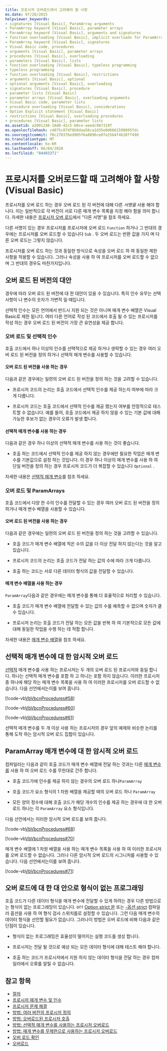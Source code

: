 ```yaml
---
title: 프로시저 오버로드에서 고려해야 할 사항
ms.date: 07/20/2015
helpviewer_keywords:
- signatures [Visual Basic], ParamArray arguments
- ParamArray keyword [Visual Basic], parameter arrays
- ParamArray keyword [Visual Basic], arguments and signatures
- function overloading [Visual Basic], implicit overloads for ParamArray
- ParamArray keyword [Visual Basic], signatures
- Visual Basic code, procedures
- arguments [Visual Basic], parameter arrays
- procedures [Visual Basic], overloading
- parameters [Visual Basic], lists
- function overloading [Visual Basic], typeless programming
- typeless programming
- function overloading [Visual Basic], restrictions
- arguments [Visual Basic], optional
- optional arguments [Visual Basic], overloading
- signatures [Visual Basic], procedure
- parameter lists [Visual Basic]
- parameter arrays [Visual Basic], overloading arguments
- Visual Basic code, parameter lists
- procedure overloading [Visual Basic], considerations
- Option Explicit statement [Visual Basic]
- restrictions [Visual Basic], overloading procedures
- procedures [Visual Basic], parameter lists
ms.assetid: a2001248-10d0-42c5-b0ce-eeedc987319f
ms.openlocfilehash: c4075c87df8b9daa56ca1d35e0d6661598895fdc
ms.sourcegitcommit: f8c270376ed905f6a8896ce0fe25b4f4b38ff498
ms.translationtype: MT
ms.contentlocale: ko-KR
ms.lasthandoff: 06/04/2020
ms.locfileid: "84403371"
---
```

# <a name="considerations-in-overloading-procedures-visual-basic"></a>프로시저를 오버로드할 때 고려해야 할 사항(Visual Basic)
프로시저를 오버 로드 하는 경우 오버 로드 된 각 버전에 대해 다른 *서명을* 사용 해야 합니다. 이는 일반적으로 각 버전이 서로 다른 매개 변수 목록을 지정 해야 함을 의미 합니다. 자세한 내용은 [프로시저 오버 로드](./procedure-overloading.md)에서 "다른 서명"을 참조 하세요.  
  
 다른 서명이 있는 경우 프로시저를 프로시저에 오버 로드 `Function` 하거나 그 반대의 경우에는 프로시저를 오버 로드할 수 있습니다 `Sub` . 두 오버 로드는 반환 값을 가지 며 다른 오버 로드는 그렇지 않습니다.  
  
 프로시저를 오버 로드 하는 것과 동일한 방식으로 속성을 오버 로드 하 여 동일한 제한 사항을 적용할 수 있습니다. 그러나 속성을 사용 하 여 프로시저를 오버 로드할 수 없으며 그 반대의 경우도 마찬가지입니다.  
  
## <a name="alternatives-to-overloaded-versions"></a>오버 로드 된 버전의 대안  
 경우에 따라 오버 로드 된 버전에 대 한 대안이 있을 수 있습니다. 특히 인수 유무는 선택 사항이 나 변수의 숫자가 가변적 일 때입니다.  
  
 선택적 인수는 모든 언어에서 반드시 지원 되는 것은 아니며 매개 변수 배열은 Visual Basic로 제한 됩니다. 여러 다른 언어로 작성 된 코드에서 호출 될 수 있는 프로시저를 작성 하는 경우 오버 로드 된 버전이 가장 큰 유연성을 제공 합니다.  
  
### <a name="overloads-and-optional-arguments"></a>오버 로드 및 선택적 인수  
 호출 코드에서 하나 이상의 인수를 선택적으로 제공 하거나 생략할 수 있는 경우 여러 오버 로드 된 버전을 정의 하거나 선택적 매개 변수를 사용할 수 있습니다.  
  
#### <a name="when-to-use-overloaded-versions"></a>오버 로드 된 버전을 사용 하는 경우  
 다음과 같은 경우에는 일련의 오버 로드 된 버전을 정의 하는 것을 고려할 수 있습니다.  
  
- 프로시저 코드의 논리는 호출 코드에서 선택적 인수를 제공 하는지 여부에 따라 크게 다릅니다.  
  
- 프로시저 코드는 호출 코드에서 선택적 인수를 제공 했는지 여부를 안정적으로 테스트할 수 없습니다. 예를 들어, 호출 코드에서 제공 하지 않을 수 있는 기본 값에 대해 가능한 후보가 없는 경우이 오류가 발생 합니다.  
  
#### <a name="when-to-use-optional-parameters"></a>선택적 매개 변수를 사용 하는 경우  
 다음과 같은 경우 하나 이상의 선택적 매개 변수를 사용 하는 것이 좋습니다.  
  
- 호출 하는 코드에서 선택적 인수를 제공 하지 않는 경우에만 필요한 작업은 매개 변수를 기본값으로 설정 하는 것입니다. 이 경우 하나 이상의 매개 변수를 사용 하 여 단일 버전을 정의 하는 경우 프로시저 코드가 더 복잡할 수 있습니다 `Optional` .  
  
 자세한 내용은 [선택적 매개 변수](./optional-parameters.md)를 참조 하세요.  
  
### <a name="overloads-and-paramarrays"></a>오버 로드 및 ParamArrays  
 호출 코드에서 다양 한 수의 인수를 전달할 수 있는 경우 여러 오버 로드 된 버전을 정의 하거나 매개 변수 배열을 사용할 수 있습니다.  
  
#### <a name="when-to-use-overloaded-versions"></a>오버 로드 된 버전을 사용 하는 경우  
 다음과 같은 경우에는 일련의 오버 로드 된 버전을 정의 하는 것을 고려할 수 있습니다.  
  
- 호출 코드가 매개 변수 배열에 적은 수의 값을 더 이상 전달 하지 않는다는 것을 알고 있습니다.  
  
- 프로시저 코드의 논리는 호출 코드가 전달 하는 값의 수에 따라 크게 다릅니다.  
  
- 호출 하는 코드는 서로 다른 데이터 형식의 값을 전달할 수 있습니다.  
  
#### <a name="when-to-use-a-parameter-array"></a>매개 변수 배열을 사용 하는 경우  
 `ParamArray`다음과 같은 경우에는 매개 변수를 통해 더 효율적으로 처리할 수 있습니다.  
  
- 호출 코드가 매개 변수 배열에 전달할 수 있는 값의 수를 예측할 수 없으며 숫자가 클 수 있습니다.  
  
- 프로시저 논리는 호출 코드가 전달 하는 모든 값을 반복 하 여 기본적으로 모든 값에 대해 동일한 작업을 수행 하는 데 적합 합니다.  
  
 자세한 내용은 [매개 변수 배열](./parameter-arrays.md)을 참조 하세요.  
  
## <a name="implicit-overloads-for-optional-parameters"></a>선택적 매개 변수에 대 한 암시적 오버 로드  
 [선택적](../../../language-reference/modifiers/optional.md) 매개 변수를 사용 하는 프로시저는 두 개의 오버 로드 된 프로시저와 동일 합니다. 하나는 선택적 매개 변수를 포함 하 고 하나는 포함 하지 않습니다. 이러한 프로시저 중 하나에 해당 하는 매개 변수 목록을 사용 하 여 이러한 프로시저를 오버 로드할 수 없습니다. 다음 선언에서는이를 보여 줍니다.  
  
 [!code-vb[VbVbcnProcedures#58](~/samples/snippets/visualbasic/VS_Snippets_VBCSharp/VbVbcnProcedures/VB/Class1.vb#58)]  
  
 [!code-vb[VbVbcnProcedures#60](~/samples/snippets/visualbasic/VS_Snippets_VBCSharp/VbVbcnProcedures/VB/Class1.vb#60)]  
  
 [!code-vb[VbVbcnProcedures#61](~/samples/snippets/visualbasic/VS_Snippets_VBCSharp/VbVbcnProcedures/VB/Class1.vb#61)]  
  
 선택적 매개 변수를 두 개 이상 사용 하는 프로시저의 경우 앞의 예제와 비슷한 논리를 통해 도착 하는 암시적 오버 로드 집합이 있습니다.  
  
## <a name="implicit-overloads-for-a-paramarray-parameter"></a>ParamArray 매개 변수에 대 한 암시적 오버 로드  
 컴파일러는 다음과 같이 호출 코드가 매개 변수 배열에 전달 하는 것과는 다른 [매개 변수를](../../../language-reference/modifiers/paramarray.md) 사용 하 여 오버 로드 수를 무한대로 간주 합니다.  
  
- 호출 코드가에 인수를 제공 하지 않는 경우의 오버 로드 하나`ParamArray`  
  
- 호출 코드가 요소 형식의 1 차원 배열을 제공할 때의 오버 로드 하나 `ParamArray`  
  
- 모든 양의 정수에 대해 호출 코드가 해당 개수의 인수를 제공 하는 경우에 대 한 오버 로드 하나는 각 `ParamArray` 요소 형식입니다.  
  
 다음 선언에서는 이러한 암시적 오버 로드를 보여 줍니다.  
  
 [!code-vb[VbVbcnProcedures#68](~/samples/snippets/visualbasic/VS_Snippets_VBCSharp/VbVbcnProcedures/VB/Class1.vb#68)]  
  
 [!code-vb[VbVbcnProcedures#70](~/samples/snippets/visualbasic/VS_Snippets_VBCSharp/VbVbcnProcedures/VB/Class1.vb#70)]  
  
 매개 변수 배열에 1 차원 배열을 사용 하는 매개 변수 목록을 사용 하 여 이러한 프로시저를 오버 로드할 수 없습니다. 그러나 다른 암시적 오버 로드의 시그니처를 사용할 수 있습니다. 다음 선언에서는이를 보여 줍니다.  
  
 [!code-vb[VbVbcnProcedures#71](~/samples/snippets/visualbasic/VS_Snippets_VBCSharp/VbVbcnProcedures/VB/Class1.vb#71)]  
  
## <a name="typeless-programming-as-an-alternative-to-overloading"></a>오버 로드에 대 한 대 안으로 형식이 없는 프로그래밍  
 호출 코드가 다른 데이터 형식을 매개 변수에 전달할 수 있게 하려는 경우 다른 방법으로는 형식이 없는 프로그래밍이 있습니다. `Off` [Option strict 문](../../../language-reference/statements/option-strict-statement.md) 또는 [-옵션 strict](../../../reference/command-line-compiler/optionstrict.md) 컴파일러 옵션을 사용 하 여 형식 검사 스위치를로 설정할 수 있습니다. 그런 다음 매개 변수의 데이터 형식을 선언할 필요가 없습니다. 그러나이 방법은 오버 로드에 비해 다음과 같은 단점이 있습니다.  
  
- 형식이 없는 프로그래밍은 효율성이 떨어지는 실행 코드를 생성 합니다.  
  
- 프로시저는 전달 될 것으로 예상 되는 모든 데이터 형식에 대해 테스트 해야 합니다.  
  
- 호출 하는 코드가 프로시저에서 지원 하지 않는 데이터 형식을 전달 하는 경우 컴파일러에서 오류를 알릴 수 없습니다.  
  
## <a name="see-also"></a>참고 항목

- [절차](./index.md)
- [프로시저 매개 변수 및 인수](./procedure-parameters-and-arguments.md)
- [프로시저 문제 해결](./troubleshooting-procedures.md)
- [방법: 여러 버전의 프로시저 정의](./how-to-define-multiple-versions-of-a-procedure.md)
- [방법: 오버로드된 프로시저 호출](./how-to-call-an-overloaded-procedure.md)
- [방법: 선택적 매개 변수를 사용하는 프로시저 오버로드](./how-to-overload-a-procedure-that-takes-optional-parameters.md)
- [방법: 매개 변수를 무제한으로 사용하는 프로시저 오버로드](./how-to-overload-a-procedure-that-takes-an-indefinite-number-of-parameters.md)
- [오버 로드 확인](./overload-resolution.md)
- [오버로드](../../../language-reference/modifiers/overloads.md)
